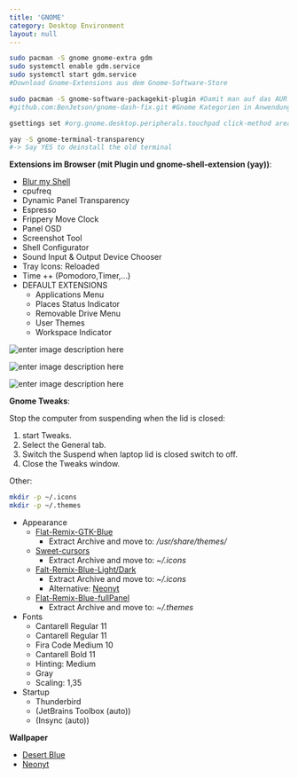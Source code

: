 ```yaml
---
title: 'GNOME'
category: Desktop Environment
layout: null
---
```


```bash
sudo pacman -S gnome gnome-extra gdm
sudo systemctl enable gdm.service
sudo systemctl start gdm.service
#Download Gnome-Extensions aus dem Gnome-Software-Store

sudo pacman -S gnome-software-packagekit-plugin #Damit man auf das AUR und Pacman mit dem Softwarecenter von Gnome zugreifen kann.
#github.com:BenJetson/gnome-dash-fix.git #Gnome Kategorien in Anwendungsmenü automatisch generieren

gsettings set #org.gnome.desktop.peripherals.touchpad click-method areas #Lösen von Gnome problemen für Touchpads von Laptops

yay -S gnome-terminal-transparency
#-> Say YES to deinstall the old terminal
```
**Extensions im Browser (mit Plugin und gnome-shell-extension (yay))**:
* [Blur my Shell](https://extensions.gnome.org/extension/3193/blur-my-shell/)
* cpufreq
* Dynamic Panel Transparency
* Espresso
* Frippery Move Clock
* Panel OSD
* Screenshot Tool
* Shell Configurator
* Sound Input & Output Device Chooser
* Tray Icons: Reloaded
* Time ++ (Pomodoro,Timer,...)
* DEFAULT EXTENSIONS
	* Applications Menu
	* Places Status Indicator
	* Removable Drive Menu
	* User Themes
	* Workspace Indicator

![enter image description here](https://normannator.de/archlinux/IMG/Gnome-Ext-1.png)

![enter image description here](https://normannator.de/archlinux/IMG/Gnome-Ext-2.png)

![enter image description here](https://normannator.de/archlinux/IMG/Gnome-Ext-3.png)


**Gnome Tweaks**:

Stop the computer from suspending when the lid is closed:
1.  start  Tweaks.
2.  Select the  General  tab.
3.  Switch the  Suspend when laptop lid is closed  switch to off.
4. Close the  Tweaks  window.

Other:
```bash
mkdir -p ~/.icons
mkdir -p ~/.themes
```
* Appearance
	* [Flat-Remix-GTK-Blue](https://www.gnome-look.org/p/1214931/)
		* Extract Archive and move to: */usr/share/themes/*
	* [Sweet-cursors](https://www.gnome-look.org/p/1393084/)
		* Extract Archive and move to: *~/.icons*
	* [Falt-Remix-Blue-Light/Dark](https://www.gnome-look.org/p/1012430/)
		* Extract Archive and move to: *~/.icons*
		* Alternative: [Neonyt](https://www.gnome-look.org/find?search=Neonyt)
	* [Flat-Remix-Blue-fullPanel](https://www.gnome-look.org/p/1013030/)
		* Extract Archive and move to: *~/.themes*
* Fonts
	* Cantarell Regular 11
	* Cantarell Regular 11
	* Fira Code Medium 10
	* Cantarell Bold 11
	* Hinting: Medium
	* Gray
	* Scaling: 1,35
* Startup
	* Thunderbird
	* (JetBrains Toolbox (auto))
	* (Insync (auto))

**Wallpaper**
* [Desert Blue](https://www.pling.com/p/1361442/)
* [Neonyt](https://www.pling.com/p/1463678/)
